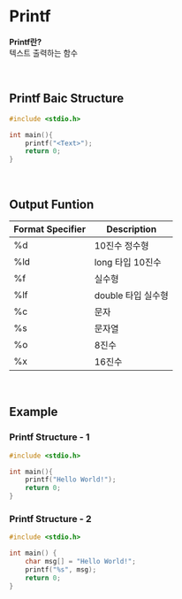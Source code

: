 # Printf
**Printf란?** <br>
텍스트 출력하는 함수

<br>

## Printf Baic Structure
```c
#include <stdio.h>

int main(){
    printf("<Text>");
    return 0;
}
```

<br>

## Output Funtion

|Format Specifier|Description|
|---|---|
|%d|10진수 정수형|
|%ld|long 타입 10진수|
|%f|실수형|
|%lf|double 타입 실수형|
|%c|문자|
|%s|문자열|
|%o|8진수|
|%x|16진수|

<br>

## Example
### Printf Structure - 1
```c
#include <stdio.h>

int main(){
    printf("Hello World!");
    return 0;
}
```

### Printf Structure - 2
```c
#include <stdio.h>

int main() {
    char msg[] = "Hello World!";
    printf("%s", msg);
    return 0;
}
```